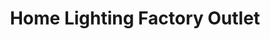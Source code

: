 ---
title: "Home Lighting Factory Outlet"
url: /burlington/home-lighting-factory-outlet/
shop: appliance
---